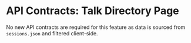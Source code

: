 # API Contracts: Talk Directory Page

No new API contracts are required for this feature as data is sourced from `sessions.json` and filtered client-side.